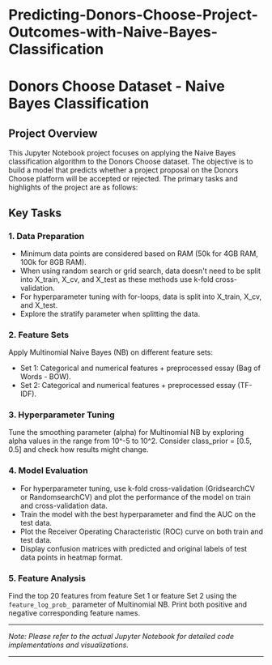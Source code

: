 # Predicting-Donors-Choose-Project-Outcomes-with-Naive-Bayes-Classification

# Donors Choose Dataset - Naive Bayes Classification

## Project Overview
This Jupyter Notebook project focuses on applying the Naive Bayes classification algorithm to the Donors Choose dataset. The objective is to build a model that predicts whether a project proposal on the Donors Choose platform will be accepted or rejected. The primary tasks and highlights of the project are as follows:

## Key Tasks

### 1. Data Preparation
- Minimum data points are considered based on RAM (50k for 4GB RAM, 100k for 8GB RAM).
- When using random search or grid search, data doesn't need to be split into X_train, X_cv, and X_test as these methods use k-fold cross-validation.
- For hyperparameter tuning with for-loops, data is split into X_train, X_cv, and X_test.
- Explore the stratify parameter when splitting the data.

### 2. Feature Sets
Apply Multinomial Naive Bayes (NB) on different feature sets:
- Set 1: Categorical and numerical features + preprocessed essay (Bag of Words - BOW).
- Set 2: Categorical and numerical features + preprocessed essay (TF-IDF).

### 3. Hyperparameter Tuning
Tune the smoothing parameter (alpha) for Multinomial NB by exploring alpha values in the range from 10^-5 to 10^2. Consider class_prior = [0.5, 0.5] and check how results might change.

### 4. Model Evaluation
- For hyperparameter tuning, use k-fold cross-validation (GridsearchCV or RandomsearchCV) and plot the performance of the model on train and cross-validation data.
- Train the model with the best hyperparameter and find the AUC on the test data.
- Plot the Receiver Operating Characteristic (ROC) curve on both train and test data.
- Display confusion matrices with predicted and original labels of test data points in heatmap format.

### 5. Feature Analysis
Find the top 20 features from feature Set 1 or feature Set 2 using the `feature_log_prob_` parameter of Multinomial NB. Print both positive and negative corresponding feature names.

---

*Note: Please refer to the actual Jupyter Notebook for detailed code implementations and visualizations.*

---

